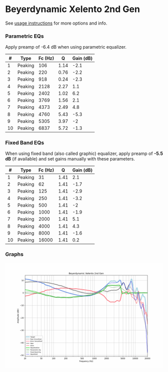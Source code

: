 # Beyerdynamic Xelento 2nd Gen
See [usage instructions](https://github.com/jaakkopasanen/AutoEq#usage) for more options and info.

### Parametric EQs
Apply preamp of -6.4 dB when using parametric equalizer.

|   # | Type    |   Fc (Hz) |    Q |   Gain (dB) |
|-----|---------|-----------|------|-------------|
|   1 | Peaking |       106 | 1.14 |        -2.1 |
|   2 | Peaking |       220 | 0.76 |        -2.2 |
|   3 | Peaking |       918 | 0.24 |        -2.3 |
|   4 | Peaking |      2128 | 2.27 |         1.1 |
|   5 | Peaking |      2402 | 1.02 |         6.2 |
|   6 | Peaking |      3769 | 1.56 |         2.1 |
|   7 | Peaking |      4373 | 2.49 |         4.8 |
|   8 | Peaking |      4760 | 5.43 |        -5.3 |
|   9 | Peaking |      5305 | 3.97 |        -2   |
|  10 | Peaking |      6837 | 5.72 |        -1.3 |

### Fixed Band EQs
When using fixed band (also called graphic) equalizer, apply preamp of **-5.5 dB** (if available) and set gains manually with these parameters.

|   # | Type    |   Fc (Hz) |    Q |   Gain (dB) |
|-----|---------|-----------|------|-------------|
|   1 | Peaking |        31 | 1.41 |         2.1 |
|   2 | Peaking |        62 | 1.41 |        -1.7 |
|   3 | Peaking |       125 | 1.41 |        -2.9 |
|   4 | Peaking |       250 | 1.41 |        -3.2 |
|   5 | Peaking |       500 | 1.41 |        -2   |
|   6 | Peaking |      1000 | 1.41 |        -1.9 |
|   7 | Peaking |      2000 | 1.41 |         5.1 |
|   8 | Peaking |      4000 | 1.41 |         4.3 |
|   9 | Peaking |      8000 | 1.41 |        -1.6 |
|  10 | Peaking |     16000 | 1.41 |         0.2 |

### Graphs
![](./Beyerdynamic%20Xelento%202nd%20Gen.png)
